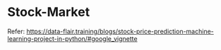 # Stock-Market

Refer: https://data-flair.training/blogs/stock-price-prediction-machine-learning-project-in-python/#google_vignette
